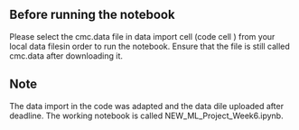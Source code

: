 ## Before running the notebook
Please select the cmc.data file in data import cell (code cell ) from your local data filesin order to run the notebook. Ensure that the file is still called cmc.data after downloading it.
## Note
The data import in the code was adapted and the data dile uploaded after deadline. The working notebook is called NEW_ML_Project_Week6.ipynb.